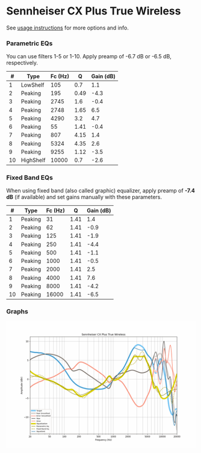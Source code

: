# Sennheiser CX Plus True Wireless
See [usage instructions](https://github.com/jaakkopasanen/AutoEq#usage) for more options and info.

### Parametric EQs
You can use filters 1-5 or 1-10. Apply preamp of -6.7 dB or -6.5 dB, respectively.

|   # | Type      |   Fc (Hz) |    Q |   Gain (dB) |
|-----|-----------|-----------|------|-------------|
|   1 | LowShelf  |       105 | 0.7  |         1.1 |
|   2 | Peaking   |       195 | 0.49 |        -4.3 |
|   3 | Peaking   |      2745 | 1.6  |        -0.4 |
|   4 | Peaking   |      2748 | 1.65 |         6.5 |
|   5 | Peaking   |      4290 | 3.2  |         4.7 |
|   6 | Peaking   |        55 | 1.41 |        -0.4 |
|   7 | Peaking   |       807 | 4.15 |         1.4 |
|   8 | Peaking   |      5324 | 4.35 |         2.6 |
|   9 | Peaking   |      9255 | 1.12 |        -3.5 |
|  10 | HighShelf |     10000 | 0.7  |        -2.6 |

### Fixed Band EQs
When using fixed band (also called graphic) equalizer, apply preamp of **-7.4 dB** (if available) and set gains manually with these parameters.

|   # | Type    |   Fc (Hz) |    Q |   Gain (dB) |
|-----|---------|-----------|------|-------------|
|   1 | Peaking |        31 | 1.41 |         1.4 |
|   2 | Peaking |        62 | 1.41 |        -0.9 |
|   3 | Peaking |       125 | 1.41 |        -1.9 |
|   4 | Peaking |       250 | 1.41 |        -4.4 |
|   5 | Peaking |       500 | 1.41 |        -1.1 |
|   6 | Peaking |      1000 | 1.41 |        -0.5 |
|   7 | Peaking |      2000 | 1.41 |         2.5 |
|   8 | Peaking |      4000 | 1.41 |         7.6 |
|   9 | Peaking |      8000 | 1.41 |        -4.2 |
|  10 | Peaking |     16000 | 1.41 |        -6.5 |

### Graphs
![](./Sennheiser%20CX%20Plus%20True%20Wireless.png)
